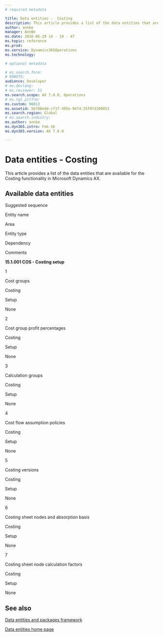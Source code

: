 ```yaml
---
# required metadata

title: Data entities -  Costing
description: This article provides a list of the data entities that are available for the Costing functionality in Microsoft Dynamics AX.
author: annbe
manager: AnnBe
ms.date: 2016-06-29 14 - 19 - 47
ms.topic: reference
ms.prod: 
ms.service: Dynamics365Operations
ms.technology: 

# optional metadata

# ms.search.form: 
# ROBOTS: 
audience: Developer
# ms.devlang: 
# ms.reviewer: 51
ms.search.scope: AX 7.0.0, Operations
# ms.tgt_pltfrm: 
ms.custom: 96013
ms.assetid: 56780edd-cf1f-495e-94fd-25f0fd100053
ms.search.region: Global
# ms.search.industry: 
ms.author: annbe
ms.dyn365.intro: Feb-16
ms.dyn365.version: AX 7.0.0

---
```


# Data entities -  Costing

This article provides a list of the data entities that are available for the Costing functionality in Microsoft Dynamics AX.

Available data entities
-----------------------

Suggested sequence

Entity name

Area

Entity type

Dependency

Comments

**15.1.001 COS - Costing setup**

1

Cost groups

Costing

Setup

None

2

Cost group profit percentages

Costing

Setup

None

3

Calculation groups

Costing

Setup

None

4

Cost flow assumption policies

Costing

Setup

None

5

Costing versions

Costing

Setup

None

6

Costing sheet nodes and absorption basis

Costing

Setup

None

7

Costing sheet node calculation factors

Costing

Setup

None

See also
--------

[Data entities and packages framework](data-entities-data-packages.md)

[Data entities home page](data-entities-home-page.md)


